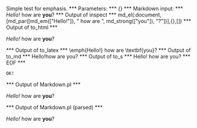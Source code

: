 Simple test for emphasis.
*** Parameters: ***
{}
*** Markdown input: ***
*Hello!* how are **you**?
*** Output of inspect ***
md_el(:document,[md_par([md_em(["Hello!"]), " how are ", md_strong(["you"]), "?"])],{},[])
*** Output of to_html ***
<p><em>Hello!</em> how are <strong>you</strong>?</p>
*** Output of to_latex ***
\emph{Hello!} how are \textbf{you}?
*** Output of to_md ***
Hello!how are you?
*** Output of to_s ***
Hello! how are you?
*** EOF ***



	OK!



*** Output of Markdown.pl ***
<p><em>Hello!</em> how are <strong>you</strong>?</p>

*** Output of Markdown.pl (parsed) ***
<div
    ><p
      ><em>Hello!</em
      > how are <strong>you</strong
      >?</p
  ></div
>